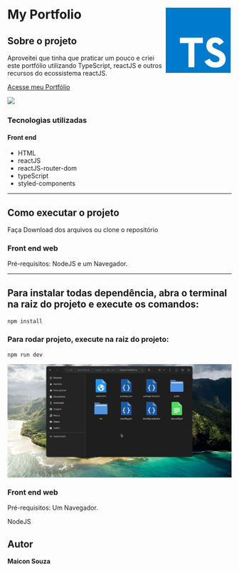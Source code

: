 <h1>
	My Portfolio
	<img 
		align="right"
		width="150"
        src="https://raw.githubusercontent.com/devicons/devicon/master/icons/typescript/typescript-original.svg" 
	/>
</h1>

<h2>Sobre o projeto</h2>

<p>
    Aproveitei que tinha que praticar um pouco e criei este portfólio utilizando TypeScript, reactJS e outros recursos do ecossistema reactJS.
</p>
<p>
    <a href="https://portfolio.maiconsouza.com.br/" target="_blank">
        Acesse meu Portfólio 
    </a>
</p>
<img 
    src="https://raw.githubusercontent.com/maiconDeSouza/assets/master/my-portfolio/my-portfolio.gif"
/>



<h3>Tecnologias utilizadas</h3>

<h4>Front end</h4>
<ul>
	<li>HTML</li>
	<li>reactJS</li>
	<li>reactJS-router-dom</li>
    <li>typeScript</li>
    <li>styled-components</li>
</ul>
<hr>
<h2>Como executar o projeto</h2>
<p>
    Faça Download dos arquivos ou clone o repositório
</p>

<h3>Front end web</h3>
<p>Pré-requisitos: NodeJS e um Navegador.</p>

<hr />

## Para instalar todas dependência, abra o terminal na raiz do projeto e execute os comandos:
```
npm install
```

### Para rodar projeto, execute na raiz do projeto:
```
npm run dev
```

<img
    align="center"
    src="https://raw.githubusercontent.com/maiconDeSouza/assets/master/todolist-ts-react/rodando-o-projeto.gif"
/>


<h3>Front end web</h3>
<p>Pré-requisitos: Um Navegador.</p>
<p>NodeJS</p>



<h2>Autor</h2>
<strong>Maicon Souza</strong>
